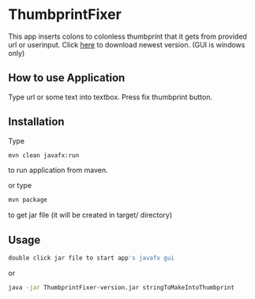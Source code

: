 # ThumbprintFixer
This app inserts colons to colonless thumbprint that it gets from provided url or userinput.
Click [here](https://github.com/czarecoo/ThumbprintFixer/releases) to download newest version.
(GUI is windows only)

## How to use Application
Type url or some text into textbox.
Press fix thumbprint button.
## Installation
Type
```bash
mvn clean javafx:run
```
to run application from maven.

or type
```bash
mvn package
```
to get jar file (it will be created in target/ directory)

## Usage

```bash
double click jar file to start app's javafx gui
```
or 
```bash
java -jar ThumbprintFixer-version.jar stringToMakeIntoThumbprint
```
